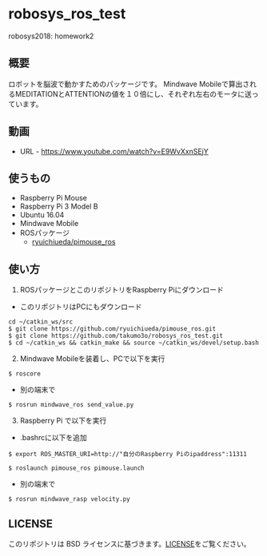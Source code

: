 # robosys_ros_test

robosys2018: homework2

## 概要
ロボットを脳波で動かすためのパッケージです。
Mindwave Mobileで算出されるMEDITATIONとATTENTIONの値を１０倍にし、それぞれ左右のモータに送っています。

## 動画
* URL - https://www.youtube.com/watch?v=E9WvXxnSEjY

## 使うもの
* Raspberry Pi Mouse
* Raspberry Pi 3 Model B
 * Ubuntu 16.04
* Mindwave Mobile
* ROSパッケージ
  * [ryuichiueda/pimouse_ros](https://github.com/ryuichiueda/pimouse_ros)

## 使い方
1. ROSパッケージとこのリポジトリをRaspberry Piにダウンロード
 * このリポジトリはPCにもダウンロード
```
cd ~/catkin_ws/src
$ git clone https://github.com/ryuichiueda/pimouse_ros.git
$ git clone https://github.com/takumo3o/robosys_ros_test.git
$ cd ~/catkin_ws && catkin_make && source ~/catkin_ws/devel/setup.bash
```

2. Mindwave Mobileを装着し、PCで以下を実行
```
$ roscore
```
 * 別の端末で
```
$ rosrun mindwave_ros send_value.py
```

3. Raspberry Pi で以下を実行
* .bashrcに以下を追加
```
$ export ROS_MASTER_URI=http://"自分のRaspberry Piのipaddress":11311
```

```
$ roslaunch pimouse_ros pimouse.launch
```
  * 別の端末で
```
$ rosrun mindwave_rasp velocity.py
```

## LICENSE
このリポジトリは BSD ライセンスに基づきます。[LICENSE](https://github.com/takumo3o/robosys_device_driver/blob/master/LICENSE)をご覧ください。
